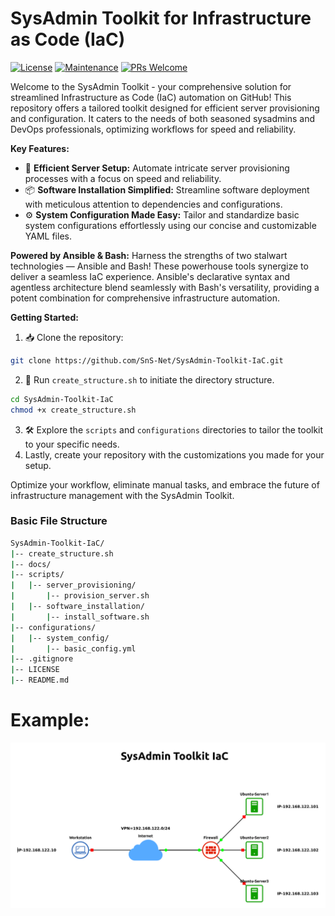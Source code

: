 # SysAdmin Toolkit for Infrastructure as Code (IaC)

[![License](https://img.shields.io/badge/License-MIT-blue.svg)](LICENSE)
[![Maintenance](https://img.shields.io/badge/Maintained-Yes-green.svg)](https://github.com/yourusername/SysAdmin-Toolkit-IaC/graphs/commit-activity)
[![PRs Welcome](https://img.shields.io/badge/PRs-Welcome-brightgreen.svg)](https://github.com/yourusername/SysAdmin-Toolkit-IaC/pulls)

Welcome to the SysAdmin Toolkit - your comprehensive solution for streamlined Infrastructure as Code (IaC) automation on GitHub! This repository offers a tailored toolkit designed for efficient server provisioning and configuration. It caters to the needs of both seasoned sysadmins and DevOps professionals, optimizing workflows for speed and reliability.

**Key Features:**

- 🚀 **Efficient Server Setup:** Automate intricate server provisioning processes with a focus on speed and reliability.
- 📦 **Software Installation Simplified:** Streamline software deployment with meticulous attention to dependencies and configurations.
- ⚙️ **System Configuration Made Easy:** Tailor and standardize basic system configurations effortlessly using our concise and customizable YAML files.

**Powered by Ansible & Bash:**
Harness the strengths of two stalwart technologies — Ansible and Bash! These powerhouse tools synergize to deliver a seamless IaC experience. Ansible's declarative syntax and agentless architecture blend seamlessly with Bash's versatility, providing a potent combination for comprehensive infrastructure automation.

**Getting Started:**

1. 📥 Clone the repository:
  ```bash
  git clone https://github.com/SnS-Net/SysAdmin-Toolkit-IaC.git
  ``` 
2. 🚀 Run `create_structure.sh` to initiate the directory structure.
  ```bash
  cd SysAdmin-Toolkit-IaC
  chmod +x create_structure.sh
  ```
3. 🛠 Explore the `scripts` and `configurations` directories to tailor the toolkit to your specific needs.
4. Lastly, create your repository with the customizations you made for your setup.

Optimize your workflow, eliminate manual tasks, and embrace the future of infrastructure management with the SysAdmin Toolkit.

### Basic File Structure

```bash
SysAdmin-Toolkit-IaC/
|-- create_structure.sh
|-- docs/
|-- scripts/
|   |-- server_provisioning/
|       |-- provision_server.sh
|   |-- software_installation/
|       |-- install_software.sh
|-- configurations/
|   |-- system_config/
|       |-- basic_config.yml
|-- .gitignore
|-- LICENSE
|-- README.md
```
# Example:

![sysadmin](/docs/sysadmin_example/sysadmin.png)

